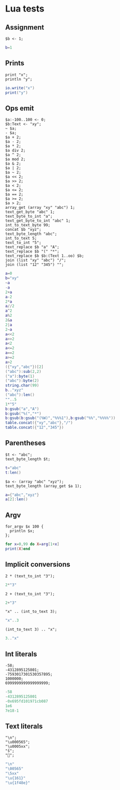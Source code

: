 # Lua tests

## Assignment

```polygolf
$b <- 1;
```

```lua
b=1
```

## Prints

```polygolf
print "x";
println "y";
```

```lua nogolf
io.write("x")
print("y")
```

## Ops emit

```polygolf
$a:-100..100 <- 0;
$b:Text <- "xy";
~ $a;
- $a;
$a + 2;
$a - 2;
$a * 2;
$a div 2;
$a ^ 2;
$a mod 2;
$a & 2;
$a | 2;
$a ~ 2;
$a << 2;
$a >> 2;
$a < 2;
$a <= 2;
$a == 2;
$a >= 2;
$a > 2;
array_get (array "xy" "abc") 1;
text_get_byte "abc" 1;
text_byte_to_int "a";
text_get_byte_to_int "abc" 1;
int_to_text_byte 99;
concat $b "xyz";
text_byte_length "abc";
int_to_text 5;
text_to_int "5";
text_replace $b "a" "A";
text_replace $b "(" "*";
text_replace $b $b:(Text 1..oo) $b;
join (list "xy" "abc") "/";
join (list "12" "345") "";
```

```lua nogolf
a=0
b="xy"
~a
-a
2+a
a-2
2*a
a//2
a^2
a%2
2&a
2|a
2~a
a<<2
a>>2
a<2
a<=2
a==2
a>=2
a>2
({"xy","abc"})[2]
("abc"):sub(2,2)
("a"):byte(1)
("abc"):byte(2)
string.char(99)
b.."xyz"
("abc"):len()
""..5
1*"5"
b:gsub("a","A")
b:gsub("%(","*")
b:gsub(b:gsub("(%W)","%%%1"),b:gsub("%%","%%%%"))
table.concat({"xy","abc"},"/")
table.concat({"12","345"})
```

## Parentheses

```polygolf
$t <- "abc";
text_byte_length $t;
```

```lua nogolf
t="abc"
t:len()
```

```polygolf
$a <- (array "abc" "xyz");
text_byte_length (array_get $a 1);
```

```lua nogolf
a={"abc","xyz"}
a[2]:len()
```

## Argv

```polygolf
for_argv $x 100 {
  println $x;
};
```

```lua nogolf
for x=0,99 do X=arg[1+x]
print(X)end
```

## Implicit conversions

```polygolf
2 * (text_to_int "3");
```

```lua
2*"3"
```

```polygolf
2 + (text_to_int "3");
```

```lua
2+"3"
```

```polygolf
"x" .. (int_to_text 3);
```

```lua
"x"..3
```

```polygolf
(int_to_text 3) .. "x";
```

```lua
3.."x"
```

## Int literals

```polygolf
-58;
-4312895125801;
-7593017301530357895;
1000000;
6999999999999999999;
```

```lua
-58
-4312895125801
-0x695fd101971cb087
1e6
7e18-1
```

## Text literals

```polygolf
"\n";
"\u000565";
"\u0005xx";
"š";
"💎";
```

```lua nogolf 32..127
"\n"
"\00565"
"\5xx"
"\u{161}"
"\u{1f48e}"
```
